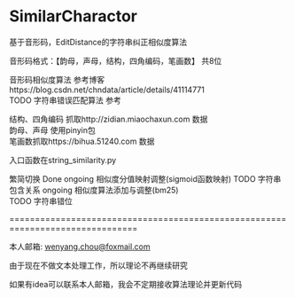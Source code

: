 # SimilarCharactor
基于音形码，EditDistance的字符串纠正相似度算法

音形码格式：【韵母，声母，结构，四角编码，笔画数】 共8位

音形码相似度算法 参考博客https://blog.csdn.net/chndata/article/details/41114771  
TODO 字符串错误匹配算法 参考

结构、四角编码 抓取http://zidian.miaochaxun.com 数据  
韵母、声母 使用pinyin包  
笔画数抓取https://bihua.51240.com 数据

入口函数在string_similarity.py

繁简切换 Done 
ongoing 相似度分值映射调整(sigmoid函数映射)
TODO 字符串包含关系 
ongoing 相似度算法添加与调整(bm25)  
TODO 字符串错位  

===============================================================================  

本人邮箱: wenyang.chou@foxmail.com

由于现在不做文本处理工作，所以理论不再继续研究

如果有idea可以联系本人邮箱，我会不定期接收算法理论并更新代码
